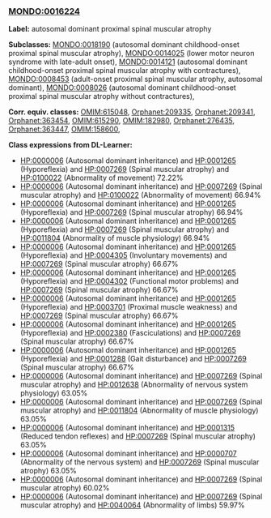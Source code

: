 
### [MONDO:0016224](http://purl.obolibrary.org/obo/MONDO_0016224)
**Label:** autosomal dominant proximal spinal muscular atrophy

**Subclasses:** [MONDO:0018190](http://purl.obolibrary.org/obo/MONDO_0018190) (autosomal dominant childhood-onset proximal spinal muscular atrophy), [MONDO:0014025](http://purl.obolibrary.org/obo/MONDO_0014025) (lower motor neuron syndrome with late-adult onset), [MONDO:0014121](http://purl.obolibrary.org/obo/MONDO_0014121) (autosomal dominant childhood-onset proximal spinal muscular atrophy with contractures), [MONDO:0008453](http://purl.obolibrary.org/obo/MONDO_0008453) (adult-onset proximal spinal muscular atrophy, autosomal dominant), [MONDO:0008026](http://purl.obolibrary.org/obo/MONDO_0008026) (autosomal dominant childhood-onset proximal spinal muscular atrophy without contractures), 

**Corr. equiv. classes:** [OMIM:615048](http://purl.obolibrary.org/obo/OMIM_615048), [Orphanet:209335](http://www.orpha.net/ORDO/Orphanet_209335), [Orphanet:209341](http://www.orpha.net/ORDO/Orphanet_209341), [Orphanet:363454](http://www.orpha.net/ORDO/Orphanet_363454), [OMIM:615290](http://purl.obolibrary.org/obo/OMIM_615290), [OMIM:182980](http://purl.obolibrary.org/obo/OMIM_182980), [Orphanet:276435](http://www.orpha.net/ORDO/Orphanet_276435), [Orphanet:363447](http://www.orpha.net/ORDO/Orphanet_363447), [OMIM:158600](http://purl.obolibrary.org/obo/OMIM_158600), 

**Class expressions from DL-Learner:**

- [HP:0000006](http://purl.obolibrary.org/obo/HP_0000006) (Autosomal dominant inheritance) and [HP:0001265](http://purl.obolibrary.org/obo/HP_0001265) (Hyporeflexia) and [HP:0007269](http://purl.obolibrary.org/obo/HP_0007269) (Spinal muscular atrophy) and [HP:0100022](http://purl.obolibrary.org/obo/HP_0100022) (Abnormality of movement) 72.22%
- [HP:0000006](http://purl.obolibrary.org/obo/HP_0000006) (Autosomal dominant inheritance) and [HP:0007269](http://purl.obolibrary.org/obo/HP_0007269) (Spinal muscular atrophy) and [HP:0100022](http://purl.obolibrary.org/obo/HP_0100022) (Abnormality of movement) 66.94%
- [HP:0000006](http://purl.obolibrary.org/obo/HP_0000006) (Autosomal dominant inheritance) and [HP:0001265](http://purl.obolibrary.org/obo/HP_0001265) (Hyporeflexia) and [HP:0007269](http://purl.obolibrary.org/obo/HP_0007269) (Spinal muscular atrophy) 66.94%
- [HP:0000006](http://purl.obolibrary.org/obo/HP_0000006) (Autosomal dominant inheritance) and [HP:0001265](http://purl.obolibrary.org/obo/HP_0001265) (Hyporeflexia) and [HP:0007269](http://purl.obolibrary.org/obo/HP_0007269) (Spinal muscular atrophy) and [HP:0011804](http://purl.obolibrary.org/obo/HP_0011804) (Abnormality of muscle physiology) 66.94%
- [HP:0000006](http://purl.obolibrary.org/obo/HP_0000006) (Autosomal dominant inheritance) and [HP:0001265](http://purl.obolibrary.org/obo/HP_0001265) (Hyporeflexia) and [HP:0004305](http://purl.obolibrary.org/obo/HP_0004305) (Involuntary movements) and [HP:0007269](http://purl.obolibrary.org/obo/HP_0007269) (Spinal muscular atrophy) 66.67%
- [HP:0000006](http://purl.obolibrary.org/obo/HP_0000006) (Autosomal dominant inheritance) and [HP:0001265](http://purl.obolibrary.org/obo/HP_0001265) (Hyporeflexia) and [HP:0004302](http://purl.obolibrary.org/obo/HP_0004302) (Functional motor problems) and [HP:0007269](http://purl.obolibrary.org/obo/HP_0007269) (Spinal muscular atrophy) 66.67%
- [HP:0000006](http://purl.obolibrary.org/obo/HP_0000006) (Autosomal dominant inheritance) and [HP:0001265](http://purl.obolibrary.org/obo/HP_0001265) (Hyporeflexia) and [HP:0003701](http://purl.obolibrary.org/obo/HP_0003701) (Proximal muscle weakness) and [HP:0007269](http://purl.obolibrary.org/obo/HP_0007269) (Spinal muscular atrophy) 66.67%
- [HP:0000006](http://purl.obolibrary.org/obo/HP_0000006) (Autosomal dominant inheritance) and [HP:0001265](http://purl.obolibrary.org/obo/HP_0001265) (Hyporeflexia) and [HP:0002380](http://purl.obolibrary.org/obo/HP_0002380) (Fasciculations) and [HP:0007269](http://purl.obolibrary.org/obo/HP_0007269) (Spinal muscular atrophy) 66.67%
- [HP:0000006](http://purl.obolibrary.org/obo/HP_0000006) (Autosomal dominant inheritance) and [HP:0001265](http://purl.obolibrary.org/obo/HP_0001265) (Hyporeflexia) and [HP:0001288](http://purl.obolibrary.org/obo/HP_0001288) (Gait disturbance) and [HP:0007269](http://purl.obolibrary.org/obo/HP_0007269) (Spinal muscular atrophy) 66.67%
- [HP:0000006](http://purl.obolibrary.org/obo/HP_0000006) (Autosomal dominant inheritance) and [HP:0007269](http://purl.obolibrary.org/obo/HP_0007269) (Spinal muscular atrophy) and [HP:0012638](http://purl.obolibrary.org/obo/HP_0012638) (Abnormality of nervous system physiology) 63.05%
- [HP:0000006](http://purl.obolibrary.org/obo/HP_0000006) (Autosomal dominant inheritance) and [HP:0007269](http://purl.obolibrary.org/obo/HP_0007269) (Spinal muscular atrophy) and [HP:0011804](http://purl.obolibrary.org/obo/HP_0011804) (Abnormality of muscle physiology) 63.05%
- [HP:0000006](http://purl.obolibrary.org/obo/HP_0000006) (Autosomal dominant inheritance) and [HP:0001315](http://purl.obolibrary.org/obo/HP_0001315) (Reduced tendon reflexes) and [HP:0007269](http://purl.obolibrary.org/obo/HP_0007269) (Spinal muscular atrophy) 63.05%
- [HP:0000006](http://purl.obolibrary.org/obo/HP_0000006) (Autosomal dominant inheritance) and [HP:0000707](http://purl.obolibrary.org/obo/HP_0000707) (Abnormality of the nervous system) and [HP:0007269](http://purl.obolibrary.org/obo/HP_0007269) (Spinal muscular atrophy) 63.05%
- [HP:0000006](http://purl.obolibrary.org/obo/HP_0000006) (Autosomal dominant inheritance) and [HP:0007269](http://purl.obolibrary.org/obo/HP_0007269) (Spinal muscular atrophy) 60.02%
- [HP:0000006](http://purl.obolibrary.org/obo/HP_0000006) (Autosomal dominant inheritance) and [HP:0007269](http://purl.obolibrary.org/obo/HP_0007269) (Spinal muscular atrophy) and [HP:0040064](http://purl.obolibrary.org/obo/HP_0040064) (Abnormality of limbs) 59.97%


